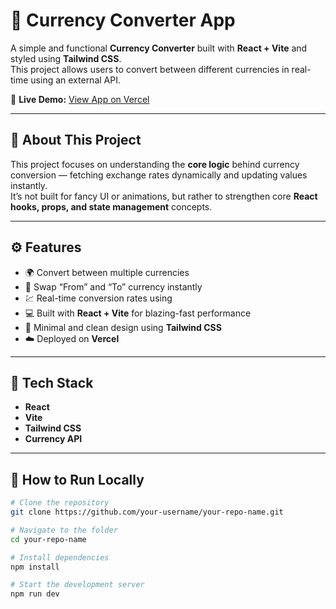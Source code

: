 # 💱 Currency Converter App

A simple and functional **Currency Converter** built with **React + Vite** and styled using **Tailwind CSS**.  
This project allows users to convert between different currencies in real-time using an external API.

🔗 **Live Demo:** [View App on Vercel](https://currency-converter-zpnh.vercel.app/)

---

## 🧠 About This Project

This project focuses on understanding the **core logic** behind currency conversion — fetching exchange rates dynamically and updating values instantly.  
It’s not built for fancy UI or animations, but rather to strengthen core **React hooks, props, and state management** concepts.

---

## ⚙️ Features

- 🌍 Convert between multiple currencies  
- 🔄 Swap “From” and “To” currency instantly  
- 💹 Real-time conversion rates using
- 💻 Built with **React + Vite** for blazing-fast performance  
- 🎨 Minimal and clean design using **Tailwind CSS**  
- ☁️ Deployed on **Vercel**

---

## 🧩 Tech Stack

- **React**  
- **Vite**  
- **Tailwind CSS**  
- **Currency API**

---

## 🚀 How to Run Locally

```bash
# Clone the repository
git clone https://github.com/your-username/your-repo-name.git

# Navigate to the folder
cd your-repo-name

# Install dependencies
npm install

# Start the development server
npm run dev

